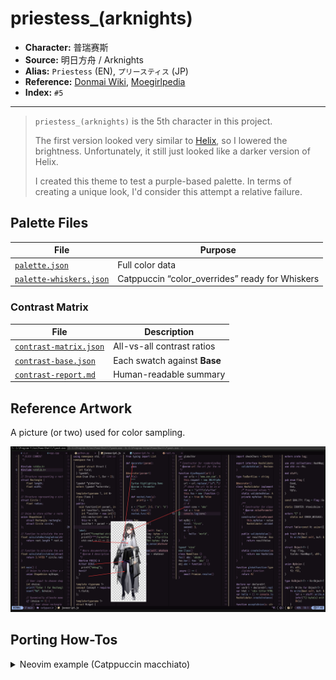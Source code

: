 # priestess_(arknights)

- **Character:** 普瑞赛斯
- **Source:** 明日方舟 / Arknights
- **Alias:** `Priestess` (EN), `プリースティス` (JP)
- **Reference:** [Donmai Wiki](<https://donmai.moe/wiki_pages/priestess_(arknights)>), [Moegirlpedia](https://zh.moegirl.org.cn/zh-hans/%E6%99%AE%E7%91%9E%E8%B5%9B%E6%96%AF)
- **Index:** `#5`

---

> `priestess_(arknights)` is the 5th character in this project.
>
> The first version looked very similar to [Helix](https://helix-editor.com/), so I lowered the brightness. Unfortunately, it still just looked like a darker version of Helix.
>
> I created this theme to test a purple-based palette. In terms of creating a unique look, I'd consider this attempt a relative failure.

## Palette Files

| File                                                            | Purpose                                         |
| --------------------------------------------------------------- | ----------------------------------------------- |
| [`palette.json`](./palette.json)                                | Full color data                                 |
| [`palette-whiskers.json`](./palette-whiskers.json)             | Catppuccin “color_overrides” ready for Whiskers |

### Contrast Matrix

| File                                                         | Description                  |
| ------------------------------------------------------------ | ---------------------------- |
| [`contrast-matrix.json`](./contrast/contrast-matrix.json) | All-vs-all contrast ratios   |
| [`contrast-base.json`](./contrast/contrast-base.json)     | Each swatch against **Base** |
| [`contrast-report.md`](./contrast/contrast-report.md)     | Human-readable summary       |

## Reference Artwork
 
A picture (or two) used for color sampling.
 
![sample](./assets/sample.png)

## Porting How-Tos
 
<details>
<summary>Neovim example (Catppuccin macchiato)</summary>

```lua
require("catppuccin").setup {
    color_overrides = {
        macchiato = {
        rosewater= "#EFDDDA",
        flamingo = "#E9CCCC",
        pink     = "#AF9FCE",
        mauve    = "#D5B3F8",
        red      = "#DD96A0",
        maroon   = "#E1A5AA",
        peach    = "#E3AE90",
        yellow   = "#E2CFAA",
        green    = "#ABCF9F",
        teal     = "#96C9C2",
        sky      = "#9DCED6",
        sapphire = "#8CBED4",
        blue     = "#99B2E4",
        lavender = "#C0C4EE",
        text     = "#DAD7D9",
        subtext0 = "#B2ACB0",
        subtext1 = "#C6C1C4",
        base     = "#140F15",
        mantle   = "#0B080C",
        crust    = "#030203",
        surface0 = "#2A1F2D",
        surface1 = "#413045",
        surface2 = "#553F5A",
        overlay0 = "#6C5072",
        overlay1 = "#82608A",
        overlay2 = "#97749E",
        },
    }
}
```

</details>
